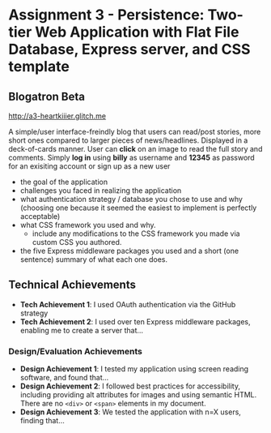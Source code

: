Assignment 3 - Persistence: Two-tier Web Application with Flat File Database, Express server, and CSS template
===

## Blogatron Beta

http://a3-heartkiiier.glitch.me

A simple/user interface-freindly blog that users can read/post stories, more short ones compared to larger pieces of news/headlines. Displayed in a deck-of-cards manner. User can **click** on an image to read the full story and comments. Simply **log in** using **billy** as username and **12345** as password for an exisiting account or sign up as a new user 

- the goal of the application
- challenges you faced in realizing the application
- what authentication strategy / database you chose to use and why (choosing one because it seemed the easiest to implement is perfectly acceptable)
- what CSS framework you used and why.
  - include any modifications to the CSS framework you made via custom CSS you authored.
- the five Express middleware packages you used and a short (one sentence) summary of what each one does.

## Technical Achievements
- **Tech Achievement 1**: I used OAuth authentication via the GitHub strategy
- **Tech Achievement 2**: I used over ten Express middleware packages, enabling me to create a server that...

### Design/Evaluation Achievements
- **Design Achievement 1**: I tested my application using screen reading software, and found that...
- **Design Achievement 2**: I followed best practices for accessibility, including providing alt attributes for images and using semantic HTML. There are no `<div>` or `<span>` elements in my document.
- **Design Achievement 3**: We tested the application with n=X users, finding that...
